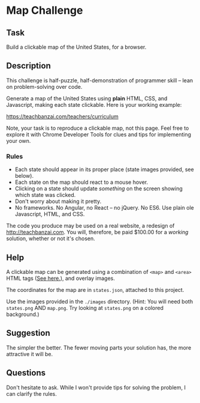 # Map Challenge

## Task

Build a clickable map of the United States, for a browser.

## Description

This challenge is half-puzzle, half-demonstration of programmer skill – lean on problem-solving over code.

Generate a map of the United States using **plain** HTML, CSS, and Javascript, making each state clickable. Here is your working example:

https://teachbanzai.com/teachers/curriculum

Note, your task is to reproduce a clickable map, not this page. Feel free to explore it with Chrome Developer Tools for clues and tips for implementing your own.

### Rules

* Each state should appear in its proper place (state images provided, see below).
* Each state on the map should react to a mouse hover.
* Clicking on a state should update _something_ on the screen showing which state was clicked.
* Don't worry about making it pretty.
* No frameworks. No Angular, no React – no jQuery. No ES6. Use plain ole Javascript, HTML, and CSS.

The code you produce may be used on a real website, a redesign of http://teachbanzai.com. You will, therefore, be paid $100.00 for a _working_ solution, whether or not it's chosen.

## Help

A clickable map can be generated using a combination of `<map>` and `<area>` HTML tags ([See here.](http://www.w3schools.com/tags/tag_area.asp)), and overlay images.

The coordinates for the map are in `states.json`, attached to this project.

Use the images provided in the `./images` directory. (Hint: You will need both `states.png` AND `map.png`. Try looking at `states.png` on a colored background.)

## Suggestion

The simpler the better. The fewer moving parts your solution has, the more attractive it will be.

## Questions

Don't hesitate to ask. While I won't provide tips for solving the problem, I can clarify the rules.
